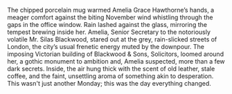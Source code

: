 The chipped porcelain mug warmed Amelia Grace Hawthorne’s hands, a meager comfort against the biting November wind whistling through the gaps in the office window.  Rain lashed against the glass, mirroring the tempest brewing inside her.  Amelia, Senior Secretary to the notoriously volatile Mr. Silas Blackwood, stared out at the grey, rain-slicked streets of London, the city’s usual frenetic energy muted by the downpour.  The imposing Victorian building of Blackwood & Sons, Solicitors, loomed around her, a gothic monument to ambition and, Amelia suspected, more than a few dark secrets.  Inside, the air hung thick with the scent of old leather, stale coffee, and the faint, unsettling aroma of something akin to desperation.  This wasn't just another Monday; this was the day everything changed.
